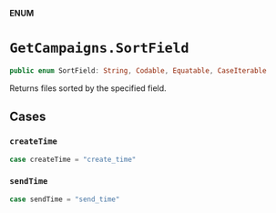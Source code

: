 **ENUM**

# `GetCampaigns.SortField`

```swift
public enum SortField: String, Codable, Equatable, CaseIterable
```

Returns files sorted by the specified field.

## Cases
### `createTime`

```swift
case createTime = "create_time"
```

### `sendTime`

```swift
case sendTime = "send_time"
```
